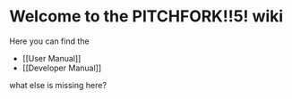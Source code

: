 # Welcome to the PITCHFORK!!5! wiki

Here you can find the

* [[User Manual]]
* [[Developer Manual]]

what else is missing here?
